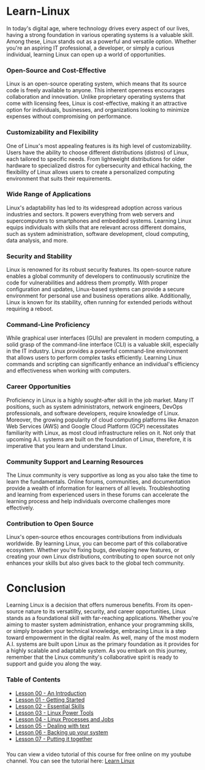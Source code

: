 # Learn-Linux

In today's digital age, where technology drives every aspect of our lives, having a strong foundation in various operating systems is a valuable skill. Among these, Linux stands out as a powerful and versatile option. Whether you're an aspiring IT professional, a developer, or simply a curious individual, learning Linux can open up a world of opportunities. 

### Open-Source and Cost-Effective

Linux is an open-source operating system, which means that its source code is freely available to anyone. This inherent openness encourages collaboration and innovation. Unlike proprietary operating systems that come with licensing fees, Linux is cost-effective, making it an attractive option for individuals, businesses, and organizations looking to minimize expenses without compromising on performance.

### Customizability and Flexibility

One of Linux's most appealing features is its high level of customizability. Users have the ability to choose different distributions (distros) of Linux, each tailored to specific needs. From lightweight distributions for older hardware to specialized distros for cybersecurity and ethical hacking, the flexibility of Linux allows users to create a personalized computing environment that suits their requirements.

### Wide Range of Applications

Linux's adaptability has led to its widespread adoption across various industries and sectors. It powers everything from web servers and supercomputers to smartphones and embedded systems. Learning Linux equips individuals with skills that are relevant across different domains, such as system administration, software development, cloud computing, data analysis, and more.

### Security and Stability

Linux is renowned for its robust security features. Its open-source nature enables a global community of developers to continuously scrutinize the code for vulnerabilities and address them promptly. With proper configuration and updates, Linux-based systems can provide a secure environment for personal use and business operations alike. Additionally, Linux is known for its stability, often running for extended periods without requiring a reboot.

### Command-Line Proficiency

While graphical user interfaces (GUIs) are prevalent in modern computing, a solid grasp of the command-line interface (CLI) is a valuable skill, especially in the IT industry. Linux provides a powerful command-line environment that allows users to perform complex tasks efficiently. Learning Linux commands and scripting can significantly enhance an individual's efficiency and effectiveness when working with computers.

### Career Opportunities

Proficiency in Linux is a highly sought-after skill in the job market. Many IT positions, such as system administrators, network engineers, DevOps professionals, and software developers, require knowledge of Linux. Moreover, the growing popularity of cloud computing platforms like Amazon Web Services (AWS) and Google Cloud Platform (GCP) necessitates familiarity with Linux, as most cloud infrastructure relies on it. Not only that upcoming A.I. systems are built on the foundation of Linux, therefore, it is imperative that you learn and understand Linux.

### Community Support and Learning Resources

The Linux community is very supportive as long as you also take the time to learn the fundamentals. Online forums, communities, and documentation provide a wealth of information for learners of all levels. Troubleshooting and learning from experienced users in these forums can accelerate the learning process and help individuals overcome challenges more effectively.

### Contribution to Open Source

Linux's open-source ethos encourages contributions from individuals worldwide. By learning Linux, you can become part of this collaborative ecosystem. Whether you're fixing bugs, developing new features, or creating your own Linux distributions, contributing to open source not only enhances your skills but also gives back to the global tech community.

# Conclusion

Learning Linux is a decision that offers numerous benefits. From its open-source nature to its versatility, security, and career opportunities, Linux stands as a foundational skill with far-reaching applications. Whether you're aiming to master system administration, enhance your programming skills, or simply broaden your technical knowledge, embracing Linux is a step toward empowerment in the digital realm. As well, many of the most modern A.I. systems are built upon Linux as the primary foundation as it provides for a highly scalable and adaptable system. As you embark on this journey, remember that the Linux community's collaborative spirit is ready to support and guide you along the way.

### Table of Contents

- [Lesson 00 - An Introduction](https://github.com/rcallaby/Learn-Linux/tree/main/Lesson-00%20-An%20Introduction)
- [Lesson 01 - Getting Started](https://github.com/rcallaby/Learn-Linux/tree/main/Lesson-01-Getting%20Started)
- [Lesson 02 - Essential Skills](https://github.com/rcallaby/Learn-Linux/tree/main/Lesson-02-Essential-Skills)
- [Lesson 03 - Linux Power Tools](https://github.com/rcallaby/Learn-Linux/tree/main/Lesson-03-Linux-Power-Tools)
- [Lesson 04 - Linux Processes and Jobs](https://github.com/rcallaby/Learn-Linux/tree/main/Lesson-04-Linux-Processes-and-Jobs)
- [Lesson 05 - Dealing with text](https://github.com/rcallaby/Learn-Linux/tree/main/Lesson-05-Dealing-with-text)
- [Lesson 06 - Backing up your system](https://github.com/rcallaby/Learn-Linux/tree/main/Lesson-06-Backing-up-your-system)
- [Lesson 07 - Putting it together](https://github.com/rcallaby/Learn-Linux/tree/main/Lesson-07-Putting-it-together)

#####

You can view a video tutorial of this course for free online on my youtube channel. You can see the tutorial here: [Learn Linux](https://youtu.be/aBnG8pnvuFw)